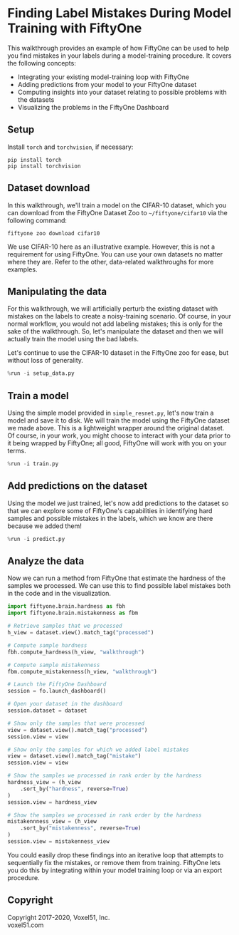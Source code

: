 # Finding Label Mistakes During Model Training with FiftyOne

This walkthrough provides an example of how FiftyOne can be used to help you
find mistakes in your labels during a model-training procedure. It covers the
following concepts:

-   Integrating your existing model-training loop with FiftyOne
-   Adding predictions from your model to your FiftyOne dataset
-   Computing insights into your dataset relating to possible problems with the
    datasets
-   Visualizing the problems in the FiftyOne Dashboard

## Setup

Install `torch` and `torchvision`, if necessary:

```
pip install torch
pip install torchvision
```

## Dataset download

In this walkthrough, we'll train a model on the CIFAR-10 dataset, which you can
download from the FiftyOne Dataset Zoo to `~/fiftyone/cifar10` via the
following command:

```
fiftyone zoo download cifar10
```

We use CIFAR-10 here as an illustrative example. However, this is not a
requirement for using FiftyOne. You can use your own datasets no matter where
they are. Refer to the other, data-related walkthroughs for more examples.

## Manipulating the data

For this walkthrough, we will artificially perturb the existing dataset with
mistakes on the labels to create a noisy-training scenario. Of course, in your
normal workflow, you would not add labeling mistakes; this is only for the sake
of the walkthrough. So, let's manipulate the dataset and then we will actually
train the model using the bad labels.

Let's continue to use the CIFAR-10 dataset in the FiftyOne zoo for ease, but
without loss of generality.

```py
%run -i setup_data.py
```

## Train a model

Using the simple model provided in `simple_resnet.py`, let's now train a model
and save it to disk. We will train the model using the FiftyOne dataset we made
above. This is a lightweight wrapper around the original dataset. Of course, in
your work, you might choose to interact with your data prior to it being
wrapped by FiftyOne; all good, FiftyOne will work with you on your terms.

```py
%run -i train.py
```

## Add predictions on the dataset

Using the model we just trained, let's now add predictions to the dataset so
that we can explore some of FiftyOne's capabilities in identifying hard samples
and possible mistakes in the labels, which we know are there because we added
them!

```py
%run -i predict.py
```

## Analyze the data

Now we can run a method from FiftyOne that estimate the hardness of the samples
we processed. We can use this to find possible label mistakes both in the code
and in the visualization.

```py
import fiftyone.brain.hardness as fbh
import fiftyone.brain.mistakenness as fbm

# Retrieve samples that we processed
h_view = dataset.view().match_tag("processed")

# Compute sample hardness
fbh.compute_hardness(h_view, "walkthrough")

# Compute sample mistakenness
fbm.compute_mistakenness(h_view, "walkthrough")

# Launch the FiftyOne Dashboard
session = fo.launch_dashboard()

# Open your dataset in the dashboard
session.dataset = dataset

# Show only the samples that were processed
view = dataset.view().match_tag("processed")
session.view = view

# Show only the samples for which we added label mistakes
view = dataset.view().match_tag("mistake")
session.view = view

# Show the samples we processed in rank order by the hardness
hardness_view = (h_view
    .sort_by("hardness", reverse=True)
)
session.view = hardness_view

# Show the samples we processed in rank order by the hardness
mistakennness_view = (h_view
    .sort_by("mistakenness", reverse=True)
)
session.view = mistakenness_view
```

You could easily drop these findings into an iterative loop that attempts to
sequentially fix the mistakes, or remove them from training. FiftyOne lets you
do this by integrating within your model training loop or via an export
procedure.

## Copyright

Copyright 2017-2020, Voxel51, Inc.<br> voxel51.com
